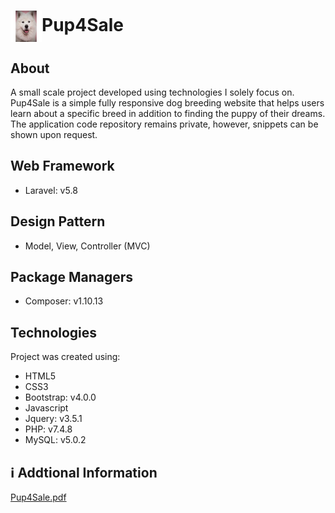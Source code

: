 
<h1 align="left"><img align="center" width="50px" src="IMAGES/android-chrome-192x192.png" width="100" />Pup4Sale</h1>  

## About
A small scale project developed using technologies I solely focus on. Pup4Sale is a simple fully responsive dog breeding website that helps users learn about a specific breed in addition to finding the puppy of their dreams. The application code repository remains private, however, snippets can be shown upon request.

## Web Framework
* Laravel: v5.8

## Design Pattern
* Model, View, Controller (MVC)

## Package Managers
* Composer: v1.10.13

## Technologies
Project was created using:
* HTML5 
* CSS3 
* Bootstrap: v4.0.0
* Javascript
* Jquery: v3.5.1
* PHP: v7.4.8
* MySQL: v5.0.2


## :information_source: Addtional Information 
<a href="./Pup4Sale.pdf" >Pup4Sale.pdf</a>





